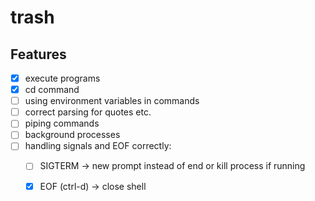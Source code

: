 # trash

## Features

- [x] execute programs
- [x] cd command
- [ ] using environment variables in commands
- [ ] correct parsing for quotes etc.
- [ ] piping commands
- [ ] background processes
- [ ] handling signals and EOF correctly:
    - [ ] SIGTERM -> new prompt instead of end or kill process if running
    - [x] EOF (ctrl-d) -> close shell

